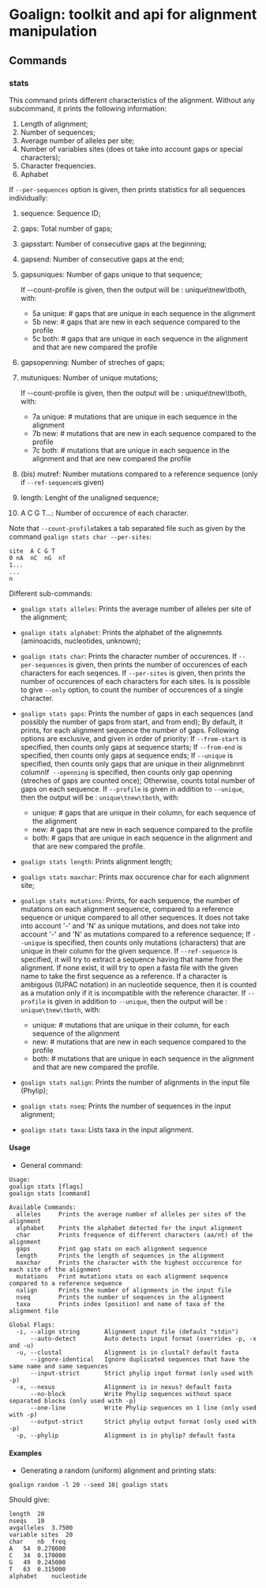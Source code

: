 # Goalign: toolkit and api for alignment manipulation

## Commands

### stats
This command prints different characteristics of the alignment.
Without any subcommand, it prints the following information:
1. Length of alignment;
2. Number of sequences;
3. Average number of alleles per site;
4. Number of variables sites (does ot take into account gaps or special characters);
5. Character frequencies.
6. Aphabet

If `--per-sequences` option is given, then prints statistics for all sequences individually:
1. sequence: Sequence ID;
2. gaps: Total number of gaps;
3. gapsstart: Number of consecutive gaps  at the beginning;
4. gapsend: Number of consecutive gaps at the end;
5. gapsuniques: Number of gaps unique to that sequence;

	If --count-profile is given, then the output will be : unique\tnew\tboth, with:
	- 5a unique: # gaps that are unique in each sequence in the alignment
	- 5b new: # gaps that are new in each sequence compared to the profile
	- 5c both: # gaps that are unique in each sequence in the alignment and that are new compared the profile

6. gapsopenning: Number of streches of gaps;
7. mutuniques: Number of unique mutations;

	If --count-profile is given, then the output will be : unique\tnew\tboth, with:
	- 7a unique: # mutations that are unique in each sequence in the alignment
	- 7b new: # mutations that are new in each sequence compared to the profile
	- 7c both: # mutations that are unique in each sequence in the alignment and that are new compared the profile

7. (bis) mutref:  Number mutations compared to a reference sequence (only if `--ref-sequence`is given)
8. length: Lenght of the unaligned sequence;
9. A	C	G	T...: Number of occurence of each character.

Note that `--count-profile`takes a tab separated file such as given by the command `goalign stats char --per-sites`:

```
site  A C G T
0 nA  nC  nG  nT
1...
...
n
```

Different sub-commands:
* `goalign stats alleles`: Prints the average number of alleles per site of the alignment;
* `goalign stats alphabet`: Prints the alphabet of the alignemnts (aminoacids, nucleotides, unknown);
* `goalign stats char`: Prints the character number of occurences. If `--per-sequences` is given, then prints the number of occurences of each characters for each seqences. If `--per-sites` is given, then prints the number of occurences of each characters for each sites. Is is possible to give `--only` option, to count the number of occurences of a single character.
* `goalign stats gaps`: Prints the number of gaps in each sequences (and possibly the number of gaps from start, and from end); By default, it prints, for each alignment sequence the number of gaps. Following options are exclusive, and given in order of priority: If `--from-start` is specified, then counts only gaps at sequence starts; If `--from-end` is specified, then counts only gaps at sequence ends; If `--unique` is specified, then counts only gaps that are unique in their alignmebnnt columnIf` --openning` is specified, then counts only gap openning (streches of gaps are counted once); Otherwise, counts total number of gaps on each sequence. If `--profile` is given in addition to `--unique`, then the output will be : `unique\tnew\tboth`, with:

  - unique: # gaps that are unique in their column, for each sequence of the alignment
  - new: # gaps that are new in each sequence compared to the profile
  - both: # gaps that are unique in each sequence in the alignment and that are new compared the profile.

* `goalign stats length`: Prints alignment length;
* `goalign stats maxchar`: Prints max occurence char for each alignment site;
* `goalign stats mutations`: Prints, for each sequence, the number of mutations on each alignment sequence, compared to a reference sequence or unique compared to all other sequences. It does not take into account '-' and 'N' as unique mutations, and does not take into account '-' and 'N' as mutations compared to a reference sequence; 	If `--unique` is specified, then counts only mutations (characters) that are unique in their column for the given sequence.	If `--ref-sequence` is specified, it will try to extract a sequence having that name from the alignment. If none exist, it will try to open a fasta file with the given name to take the first sequence as a reference. If a character is ambigous (IUPAC notation) in an nucleotide sequence, then it is counted as a mutation only if it is incompatible with the reference character. If `--profile` is given in addition to `--unique`, then the output will be : `unique\tnew\tboth`, with:

  - unique: # mutations that are unique in their column, for each sequence of the alignment
  - new: # mutations that are new in each sequence compared to the profile
  - both: # mutations that are unique in each sequence in the alignment and that are new compared the profile.

* `goalign stats nalign`: Prints the number of alignments in the input file (Phylip);
* `goalign stats nseq`: Prints the number of sequences in the input alignment;
* `goalign stats taxa`: Lists taxa in the input alignment.

#### Usage
* General command:
```
Usage:
goalign stats [flags]
goalign stats [command]
  
Available Commands:
  alleles     Prints the average number of alleles per sites of the alignment
  alphabet    Prints the alphabet detected for the input alignment
  char        Prints frequence of different characters (aa/nt) of the alignment
  gaps        Print gap stats on each alignment sequence
  length      Prints the length of sequences in the alignment
  maxchar     Prints the character with the highest occcurence for each site of the alignment
  mutations   Print mutations stats on each alignment sequence compared to a reference sequence
  nalign      Prints the number of alignments in the input file
  nseq        Prints the number of sequences in the alignment
  taxa        Prints index (position) and name of taxa of the alignment file
			  
Global Flags:
  -i, --align string       Alignment input file (default "stdin")
      --auto-detect        Auto detects input format (overrides -p, -x and -u)
  -u, --clustal            Alignment is in clustal? default fasta
      --ignore-identical   Ignore duplicated sequences that have the same name and same sequences
      --input-strict       Strict phylip input format (only used with -p)
  -x, --nexus              Alignment is in nexus? default fasta
      --no-block           Write Phylip sequences without space separated blocks (only used with -p)
      --one-line           Write Phylip sequences on 1 line (only used with -p)
      --output-strict      Strict phylip output format (only used with -p)
  -p, --phylip             Alignment is in phylip? default fasta
```

#### Examples
* Generating a random (uniform) alignment and printing stats:
```
goalign random -l 20 --seed 10| goalign stats
```

Should give:
```
length	20
nseqs	10
avgalleles	3.7500
variable sites	20
char	nb	freq
A	54	0.270000
C	34	0.170000
G	49	0.245000
T	63	0.315000
alphabet	nucleotide
```
